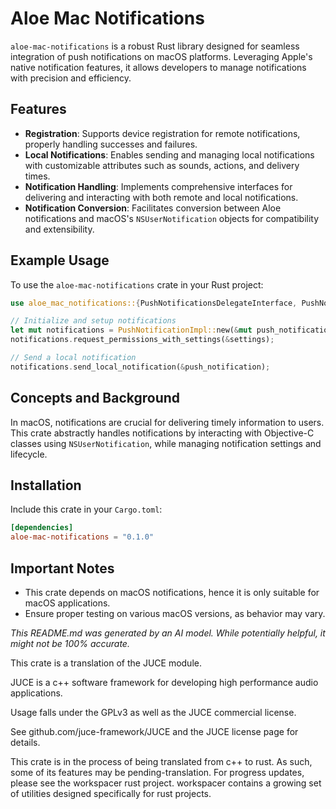 # Aloe Mac Notifications

`aloe-mac-notifications` is a robust Rust library designed for seamless integration of push notifications on macOS platforms. Leveraging Apple's native notification features, it allows developers to manage notifications with precision and efficiency.

## Features

- **Registration**: Supports device registration for remote notifications, properly handling successes and failures.
- **Local Notifications**: Enables sending and managing local notifications with customizable attributes such as sounds, actions, and delivery times.
- **Notification Handling**: Implements comprehensive interfaces for delivering and interacting with both remote and local notifications.
- **Notification Conversion**: Facilitates conversion between Aloe notifications and macOS's `NSUserNotification` objects for compatibility and extensibility.

## Example Usage

To use the `aloe-mac-notifications` crate in your Rust project:

```rust
use aloe_mac_notifications::{PushNotificationsDelegateInterface, PushNotificationImpl};

// Initialize and setup notifications
let mut notifications = PushNotificationImpl::new(&mut push_notifications);
notifications.request_permissions_with_settings(&settings);

// Send a local notification
notifications.send_local_notification(&push_notification);
```

## Concepts and Background

In macOS, notifications are crucial for delivering timely information to users. This crate abstractly handles notifications by interacting with Objective-C classes using `NSUserNotification`, while managing notification settings and lifecycle.

## Installation

Include this crate in your `Cargo.toml`:

```toml
[dependencies]
aloe-mac-notifications = "0.1.0"
```

## Important Notes

- This crate depends on macOS notifications, hence it is only suitable for macOS applications.
- Ensure proper testing on various macOS versions, as behavior may vary.

*This README.md was generated by an AI model. While potentially helpful, it might not be 100% accurate.*

This crate is a translation of the JUCE module.

JUCE is a c++ software framework for developing high performance audio applications.

Usage falls under the GPLv3 as well as the JUCE commercial license.

See github.com/juce-framework/JUCE and the JUCE license page for details.

This crate is in the process of being translated from c++ to rust. As such, some of its features may be pending-translation. For progress updates, please see the workspacer rust project. workspacer contains a growing set of utilities designed specifically for rust projects.
